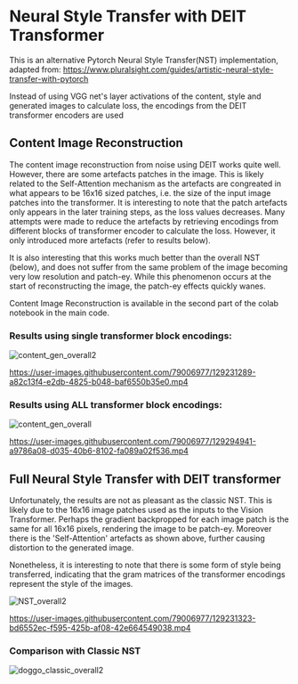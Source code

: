 # Neural Style Transfer with DEIT Transformer

This is an alternative Pytorch Neural Style Transfer(NST) implementation, adapted from:
https://www.pluralsight.com/guides/artistic-neural-style-transfer-with-pytorch

Instead of using VGG net's layer activations of the content, style and generated images to calculate loss, the encodings from the DEIT transformer encoders are used

## Content Image Reconstruction
The content image reconstruction from noise using DEIT works quite well. However, there are some artefacts patches in the image. This is likely related to the Self-Attention mechanism as the artefacts are congreated in what appears to be 16x16 sized patches, i.e. the size of the input image patches into the transformer. It is interesting to note that the patch artefacts only appears in the later training steps, as the loss values decreases. Many attempts were made to reduce the artefacts by retrieving encodings from different blocks of transformer encoder to calculate the loss. However, it only introduced more artefacts (refer to results below).  

It is also interesting that this works much better than the overall NST (below), and does not suffer from the same problem of the image becoming very low resolution and patch-ey. While this phenomenon occurs at the start of reconstructing the image, the patch-ey effects quickly wanes.

Content Image Reconstruction is available in the second part of the colab notebook in the main code.
### Results using single transformer block encodings:
![content_gen_overall2](https://user-images.githubusercontent.com/79006977/129229839-ce48c412-ecdf-4177-9a23-67a1bc55f2ec.jpg)


https://user-images.githubusercontent.com/79006977/129231289-a82c13f4-e2db-4825-b048-baf6550b35e0.mp4

### Results using ALL transformer block encodings:

![content_gen_overall](https://user-images.githubusercontent.com/79006977/129294982-cc528cdb-3422-4f10-8e78-b23974f2de8e.jpg)

https://user-images.githubusercontent.com/79006977/129294941-a9786a08-d035-40b6-8102-fa089a02f536.mp4


## Full Neural Style Transfer with DEIT transformer
Unfortunately, the results are not as pleasant as the classic NST. This is likely due to the 16x16 image patches used as the inputs to the Vision Transformer. Perhaps the gradient backpropped for each image patch is the same for all 16x16 pixels, rendering the image to be patch-ey. Moreover there is the 'Self-Attention' artefacts as shown above, further causing distortion to the generated image. 

Nonetheless, it is interesting to note that there is some form of style being transferred, indicating that the gram matrices of the transformer encodings represent the style of the images.

![NST_overall2](https://user-images.githubusercontent.com/79006977/129229584-6062444d-85f5-4c4d-8f8e-06296097b8e6.jpg)


https://user-images.githubusercontent.com/79006977/129231323-bd6552ec-f595-425b-af08-42e664549038.mp4



### Comparison with Classic NST
![doggo_classic_overall2](https://user-images.githubusercontent.com/79006977/129231189-715976a3-4b85-4b0e-87c8-1db1625aaa00.jpg)


